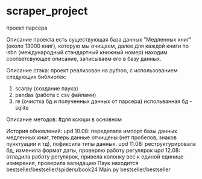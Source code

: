 # scraper_project
проект парсера 

Описание проекта
есть существующая база данных "Медленных книг"(около 13000 книг), которую мы очищаем, далее для каждой книги по isbn (международный стандартный книжный номер)
находим соответсвующее описание, записываем его в базу данных.

Описание стэка:
проект реализован на python, с использованием следующих библиотек:
1. scarpy (создание паука)
2. pandas (работа с csv файлами)
3. re (очистка бд и полученных данных от парсера)
испольванная бд - sqlite

Описание методов:
#для ксюши в основном

История обновлений:
upd 10.08: переделала импорт базы данных медленных книг, теперь данные отчищены (нет пробелов, знаков пунктуации и тд), пофиксила типы данных.
upd 11.08: реструктурировала бд, изменила формат даты, проверяю работу регулярок
upd 12.08: отладила работу регулярок, привела колонку вес к единой единице измерения, проверила валидацию
Паук находится bestseller/bestseller/spiders/book24
Main.py bestseller/bestseller
